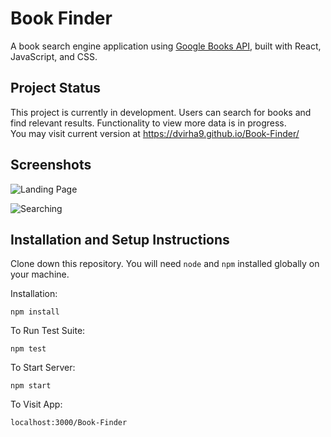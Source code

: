 
# Book Finder
A book search engine application using [Google Books API](https://developers.google.com/books), built with React, JavaScript, and CSS.

##  Project Status

This project is currently in development. Users can search for books and find relevant results. Functionality to view more data is in progress.<br>
You may visit current version at https://dvirha9.github.io/Book-Finder/

## Screenshots
![Landing Page](https://i.ibb.co/z7CBJS9/book-search-landing.png)

![Searching](https://i.ibb.co/C0WYq6j/harry-potter-search.png)


## Installation and Setup Instructions

Clone down this repository. You will need  `node`  and  `npm`  installed globally on your machine.

Installation:

`npm install`

To Run Test Suite:

`npm test`

To Start Server:

`npm start`

To Visit App:

`localhost:3000/Book-Finder`
